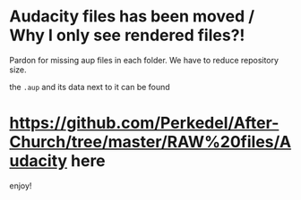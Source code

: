 # Audacity files has been moved / Why I only see rendered files?!
Pardon for missing aup files in each folder. We have to reduce repository size.

the `.aup` and its data next to it can be found

# https://github.com/Perkedel/After-Church/tree/master/RAW%20files/Audacity here
enjoy!
